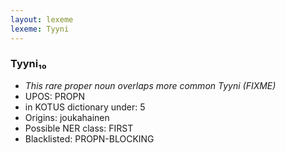 ```yaml
---
layout: lexeme
lexeme: Tyyni
---
```


###  Tyyni₁₀

* _This rare proper noun overlaps more common *Tyyni* (FIXME)_
* UPOS:  PROPN
* in KOTUS dictionary under:  5
* Origins: joukahainen 
* Possible NER class:  FIRST
* Blacklisted:  PROPN-BLOCKING

